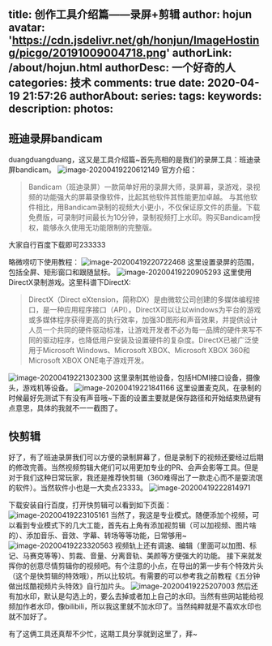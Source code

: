 title: 创作工具介绍篇——录屏+剪辑
author: hojun
avatar: 'https://cdn.jsdelivr.net/gh/honjun/ImageHosting/picgo/20191009004718.png'
authorLink: /about/hojun.html
authorDesc: 一个好奇的人
categories: 技术
comments: true
date: 2020-04-19 21:57:26
authorAbout:
series:
tags:
keywords:
description:
photos:
---

## 班迪录屏bandicam
duangduangduang，这又是工具介绍篇~首先亮相的是我们的录屏工具：班迪录屏bandicam。
![image-20200419220612149](https://cdn.jsdelivr.net/gh/honjun/picbed/pic/image-20200419220612149.png)
官方介绍：

>Bandicam（班迪录屏）一款简单好用的录屏大师，录屏幕，录游戏，录视频的功能强大的屏幕录像软件，比起其他软件其性能更加卓越。 与其他软件相比，用Bandicam录制的视频大小更小，不仅保证原文件的质量。下载免费版，可录制时间最长为10分钟，录制视频打上水印。购买Bandicam授权，能够永久使用无功能限制的完整版。

大家自行百度下载即可233333

略微唠叨下使用教程：
![image-20200419220722468](https://cdn.jsdelivr.net/gh/honjun/picbed/pic/image-20200419220722468.png)
这里设置录屏的范围，包括全屏、矩形窗口和跟随鼠标。
![image-20200419220905293](https://cdn.jsdelivr.net/gh/honjun/picbed/pic/image-20200419220905293.png)
这里使用DirectX录制游戏。这里科谱下DirectX:

>DirectX（Direct eXtension，简称DX）是由微软公司创建的多媒体编程接口，是一种应用程序接口（API）。DirectX可以让以windows为平台的游戏或多媒体程序获得更高的执行效率，加强3D图形和声音效果，并提供设计人员一个共同的硬件驱动标准，让游戏开发者不必为每一品牌的硬件来写不同的驱动程序，也降低用户安装及设置硬件的复杂度。DirectX已被广泛使用于Microsoft Windows、Microsoft XBOX、Microsoft XBOX 360和Microsoft XBOX ONE电子游戏开发。

![image-20200419221302300](https://cdn.jsdelivr.net/gh/honjun/picbed/pic/image-20200419221302300.png)
这里录制其他设备，包括HDMI接口设备，摄像头，游戏机等设备。
![image-20200419221841166](https://cdn.jsdelivr.net/gh/honjun/picbed/pic/image-20200419221841166.png)
这里设置麦克风，在录制的时候最好先测试下有没有声音哦~下面的设置主要就是保存路径和开始结束热键有点意思，具体的我就不一一截图了。

## 快剪辑
好了，有了班迪录屏我们可以方便的录制屏幕了，但是录制下的视频还要经过后期的修改完善。当然视频剪辑大佬们可以用更加专业的PR、会声会影等工具。但是对于我们这种日常玩家，我还是推荐快剪辑（360难得出了一款走心而不是耍流氓的软件）。当然软件小也是一大卖点23333。
![image-20200419222814971](https://cdn.jsdelivr.net/gh/honjun/picbed/pic/image-20200419222814971.png)

下载安装自行百度，打开快剪辑可以看到如下页面：
![image-20200419223105161](https://cdn.jsdelivr.net/gh/honjun/picbed/pic/image-20200419223105161.png)
当然了，我这是专业模式。随便添加个视频，可以看到专业模式下的几大工能，首先右上角有添加视剪辑（可以加视频、图片啥的）、添加音乐、音效、字幕、转场等等功能，日常够用~
![image-20200419223320563](https://cdn.jsdelivr.net/gh/honjun/picbed/pic/image-20200419223320563.png)
视频轨上还有调速、编辑（里面可以加图、标记、马赛克等等）、剪裁、音量、分离音轨、美颜等方便强大的功能。
接下来就发挥你的创意尽情剪辑你的视频吧。有个注意的小点，在导出的第一步有个特效片头（这个是快剪辑的特效哦），所以比较坑。有需要的可以参考我之前教程《五分钟做出炫酷视频片头特效》自行加片头。
![image-20200419225207003](https://cdn.jsdelivr.net/gh/honjun/picbed/pic/image-20200419225207003.png)
然后还有加水印，默认是勾选上的，要么去掉或者加上自己的水印。当然有些网站能给视频加作者水印，像bilibili，所以我这里就不加水印了。当然纯粹就是不喜欢水印也就不加好了。

有了这俩工具还真帮不少忙，这期工具分享就到这里了，拜~